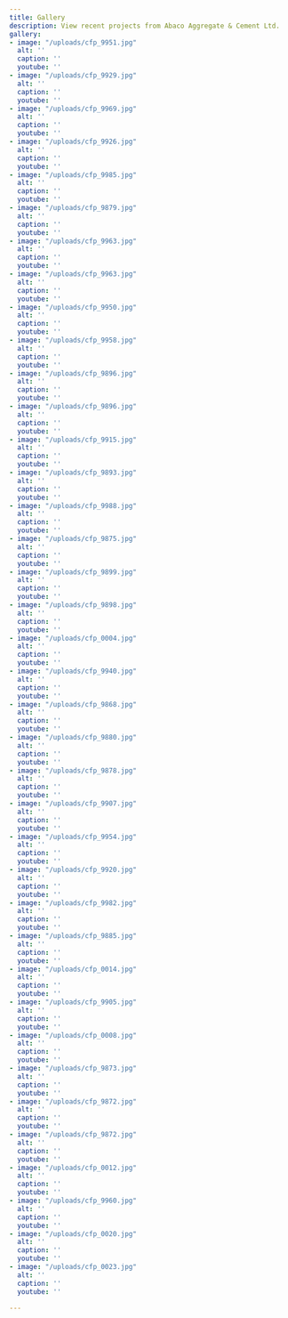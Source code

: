 ```yaml
---
title: Gallery
description: View recent projects from Abaco Aggregate & Cement Ltd.
gallery:
- image: "/uploads/cfp_9951.jpg"
  alt: ''
  caption: ''
  youtube: ''
- image: "/uploads/cfp_9929.jpg"
  alt: ''
  caption: ''
  youtube: ''
- image: "/uploads/cfp_9969.jpg"
  alt: ''
  caption: ''
  youtube: ''
- image: "/uploads/cfp_9926.jpg"
  alt: ''
  caption: ''
  youtube: ''
- image: "/uploads/cfp_9985.jpg"
  alt: ''
  caption: ''
  youtube: ''
- image: "/uploads/cfp_9879.jpg"
  alt: ''
  caption: ''
  youtube: ''
- image: "/uploads/cfp_9963.jpg"
  alt: ''
  caption: ''
  youtube: ''
- image: "/uploads/cfp_9963.jpg"
  alt: ''
  caption: ''
  youtube: ''
- image: "/uploads/cfp_9950.jpg"
  alt: ''
  caption: ''
  youtube: ''
- image: "/uploads/cfp_9958.jpg"
  alt: ''
  caption: ''
  youtube: ''
- image: "/uploads/cfp_9896.jpg"
  alt: ''
  caption: ''
  youtube: ''
- image: "/uploads/cfp_9896.jpg"
  alt: ''
  caption: ''
  youtube: ''
- image: "/uploads/cfp_9915.jpg"
  alt: ''
  caption: ''
  youtube: ''
- image: "/uploads/cfp_9893.jpg"
  alt: ''
  caption: ''
  youtube: ''
- image: "/uploads/cfp_9988.jpg"
  alt: ''
  caption: ''
  youtube: ''
- image: "/uploads/cfp_9875.jpg"
  alt: ''
  caption: ''
  youtube: ''
- image: "/uploads/cfp_9899.jpg"
  alt: ''
  caption: ''
  youtube: ''
- image: "/uploads/cfp_9898.jpg"
  alt: ''
  caption: ''
  youtube: ''
- image: "/uploads/cfp_0004.jpg"
  alt: ''
  caption: ''
  youtube: ''
- image: "/uploads/cfp_9940.jpg"
  alt: ''
  caption: ''
  youtube: ''
- image: "/uploads/cfp_9868.jpg"
  alt: ''
  caption: ''
  youtube: ''
- image: "/uploads/cfp_9880.jpg"
  alt: ''
  caption: ''
  youtube: ''
- image: "/uploads/cfp_9878.jpg"
  alt: ''
  caption: ''
  youtube: ''
- image: "/uploads/cfp_9907.jpg"
  alt: ''
  caption: ''
  youtube: ''
- image: "/uploads/cfp_9954.jpg"
  alt: ''
  caption: ''
  youtube: ''
- image: "/uploads/cfp_9920.jpg"
  alt: ''
  caption: ''
  youtube: ''
- image: "/uploads/cfp_9982.jpg"
  alt: ''
  caption: ''
  youtube: ''
- image: "/uploads/cfp_9885.jpg"
  alt: ''
  caption: ''
  youtube: ''
- image: "/uploads/cfp_0014.jpg"
  alt: ''
  caption: ''
  youtube: ''
- image: "/uploads/cfp_9905.jpg"
  alt: ''
  caption: ''
  youtube: ''
- image: "/uploads/cfp_0008.jpg"
  alt: ''
  caption: ''
  youtube: ''
- image: "/uploads/cfp_9873.jpg"
  alt: ''
  caption: ''
  youtube: ''
- image: "/uploads/cfp_9872.jpg"
  alt: ''
  caption: ''
  youtube: ''
- image: "/uploads/cfp_9872.jpg"
  alt: ''
  caption: ''
  youtube: ''
- image: "/uploads/cfp_0012.jpg"
  alt: ''
  caption: ''
  youtube: ''
- image: "/uploads/cfp_9960.jpg"
  alt: ''
  caption: ''
  youtube: ''
- image: "/uploads/cfp_0020.jpg"
  alt: ''
  caption: ''
  youtube: ''
- image: "/uploads/cfp_0023.jpg"
  alt: ''
  caption: ''
  youtube: ''

---
```

